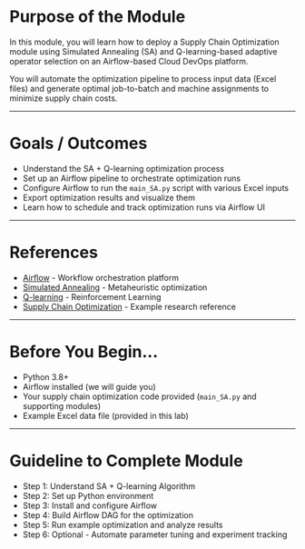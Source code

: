 # Purpose of the Module

In this module, you will learn how to deploy a Supply Chain Optimization module using Simulated Annealing (SA) and Q-learning-based adaptive operator selection on an Airflow-based Cloud DevOps platform.

You will automate the optimization pipeline to process input data (Excel files) and generate optimal job-to-batch and machine assignments to minimize supply chain costs.

---

# Goals / Outcomes

- Understand the SA + Q-learning optimization process
- Set up an Airflow pipeline to orchestrate optimization runs
- Configure Airflow to run the `main_SA.py` script with various Excel inputs
- Export optimization results and visualize them
- Learn how to schedule and track optimization runs via Airflow UI

---

# References

- [Airflow](https://airflow.apache.org/) - Workflow orchestration platform
- [Simulated Annealing](https://en.wikipedia.org/wiki/Simulated_annealing) - Metaheuristic optimization
- [Q-learning](https://en.wikipedia.org/wiki/Q-learning) - Reinforcement Learning
- [Supply Chain Optimization](https://www.sciencedirect.com/science/article/pii/S0925527316302425) - Example research reference

---

# Before You Begin...

- Python 3.8+
- Airflow installed (we will guide you)
- Your supply chain optimization code provided (`main_SA.py` and supporting modules)
- Example Excel data file (provided in this lab)

---

# Guideline to Complete Module

- Step 1: Understand SA + Q-learning Algorithm
- Step 2: Set up Python environment
- Step 3: Install and configure Airflow
- Step 4: Build Airflow DAG for the optimization
- Step 5: Run example optimization and analyze results
- Step 6: Optional - Automate parameter tuning and experiment tracking
